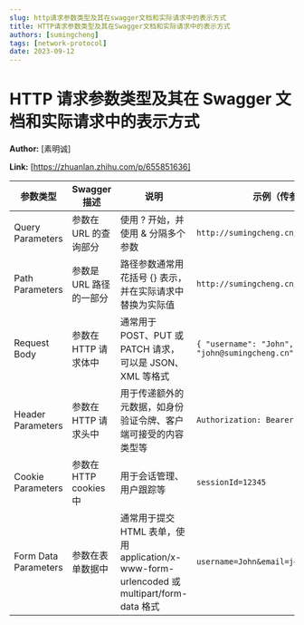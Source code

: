 ```yaml
---
slug: http请求参数类型及其在swagger文档和实际请求中的表示方式
title: HTTP请求参数类型及其在Swagger文档和实际请求中的表示方式
authors: [sumingcheng]
tags: [network-protocol]
date: 2023-09-12
---
```


# HTTP 请求参数类型及其在 Swagger 文档和实际请求中的表示方式

**Author:** [素明诚]

**Link:** [https://zhuanlan.zhihu.com/p/655851636]

| 参数类型             | Swagger 描述            | 说明                                                                                       | 示例（传参形式）                                         |
| -------------------- | ----------------------- | ------------------------------------------------------------------------------------------ | -------------------------------------------------------- |
| Query Parameters     | 参数在 URL 的查询部分   | 使用 ? 开始，并使用 & 分隔多个参数                                                         | `http://sumingcheng.cn/api?param=value`                  |
| Path Parameters      | 参数是 URL 路径的一部分 | 路径参数通常用花括号 {} 表示，并在实际请求中替换为实际值                                   | `http://sumingcheng.cn/api/users/{userId}`               |
| Request Body         | 参数在 HTTP 请求体中    | 通常用于 POST、PUT 或 PATCH 请求，可以是 JSON、XML 等格式                                  | `{ "username": "John", "email": "john@sumingcheng.cn" }` |
| Header Parameters    | 参数在 HTTP 请求头中    | 用于传递额外的元数据，如身份验证令牌、客户端可接受的内容类型等                             | `Authorization: Bearer token_value`                      |
| Cookie Parameters    | 参数在 HTTP cookies 中  | 用于会话管理、用户跟踪等                                                                   | `sessionId=12345`                                        |
| Form Data Parameters | 参数在表单数据中        | 通常用于提交 HTML 表单，使用 application/x-www-form-urlencoded 或 multipart/form-data 格式 | `username=John&email=john@sumingcheng.cn`                |